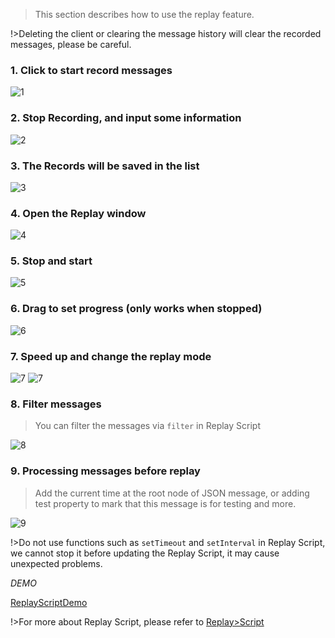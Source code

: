 > This section describes how to use the replay feature.

!>Deleting the client or clearing the message history will clear the recorded messages, please be careful.

### 1. Click to start record messages

![1](_media/usage/1.jpg ":size=300")

### 2. Stop Recording, and input some information

![2](_media/usage/2.jpg ":size=600")

### 3. The Records will be saved in the list

![3](_media/usage/3.jpg ":size=600")

### 4. Open the Replay window

![4](_media/usage/4.jpg ":size=600")

### 5. Stop and start

![5](_media/usage/5.jpg ":size=600")

### 6. Drag to set progress (only works when stopped)

![6](_media/usage/6.jpg ":size=600")

### 7. Speed up and change the replay mode

![7](_media/usage/7.jpg ":size=600")
![7](_media/usage/8.jpg ":size=600")

### 8. Filter messages

> You can filter the messages via `filter` in Replay Script

![8](_media/usage/9.jpg ":size=600")

### 9. Processing messages before replay

> Add the current time at the root node of JSON message, or adding test property to mark that this message is for testing and more.

![9](_media/usage/10.jpg ":size=600")

!>Do not use functions such as `setTimeout` and `setInterval` in Replay Script, we cannot stop it before updating the Replay Script, it may cause unexpected problems.

_DEMO_

[ReplayScriptDemo](../../common/replay/demo-script.md ":include")

!>For more about Replay Script, please refer to [Replay>Script](en/replay/script.md)
